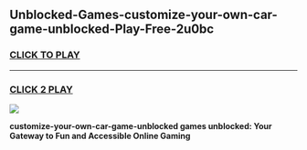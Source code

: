 
## Unblocked-Games-customize-your-own-car-game-unblocked-Play-Free-2u0bc
<h3>
<a href="https://premium76.site?title=customize-your-own-car-game-unblocked&ref=20A">CLICK TO PLAY</a></h3>
<hr>

<h3>
<a href="https://premium76.site?title=customize-your-own-car-game-unblocked&ref=20A">CLICK 2 PLAY</a>
  
</h3>

<a href="https://premium76.site?title=customize-your-own-car-game-unblocked&ref=20A"><img src="https://clearcache.store/games.png"></a>


**customize-your-own-car-game-unblocked games unblocked: Your Gateway to Fun and Accessible Online Gaming**
